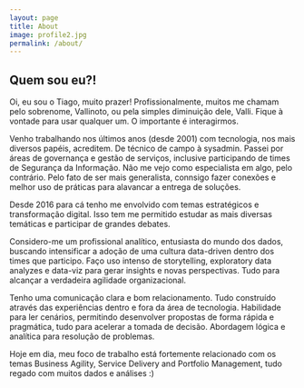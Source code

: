 ```yaml
---
layout: page
title: About
image: profile2.jpg
permalink: /about/
---
```


## Quem sou eu?!

Oi, eu sou o Tiago, muito prazer! Profissionalmente, muitos me chamam pelo sobrenome, Vallinoto, ou pela simples diminuição dele, Valli.
Fique à vontade para usar qualquer um. O importante é interagirmos.

Venho trabalhando nos últimos anos (desde 2001) com tecnologia, nos mais diversos papéis, acreditem. De técnico de campo à sysadmin. Passei por áreas de governança e gestão de serviços, inclusive participando de times de Segurança da Informação. Não me vejo como especialista em algo, pelo contrário. Pelo fato de ser mais generalista, connsigo fazer conexões e melhor uso de práticas para alavancar a entrega de soluções.

Desde 2016 para cá tenho me envolvido com temas estratégicos e transformação digital. Isso tem me permitido estudar as mais diversas temáticas e participar de grandes debates.

Considero-me um profissional analítico, entusiasta do mundo dos dados, buscando intensificar a adoção de uma cultura data-driven dentro dos times que participo. Faço uso intenso de storytelling, exploratory data analyzes e data-viz para gerar insights e novas perspectivas. Tudo para alcançar a verdadeira agilidade organizacional.

Tenho uma comunicação clara e bom relacionamento. Tudo construído através das experiências dentro e fora da área de tecnologia. Habilidade para ler cenários, permitindo desenvolver propostas de forma rápida e pragmática, tudo para acelerar a tomada de decisão. Abordagem lógica e analítica para resolução de problemas.

Hoje em dia, meu foco de trabalho está fortemente relacionado com os temas Business Agility, Service Delivery and Portfolio Management, tudo regado com muitos dados e análises :)